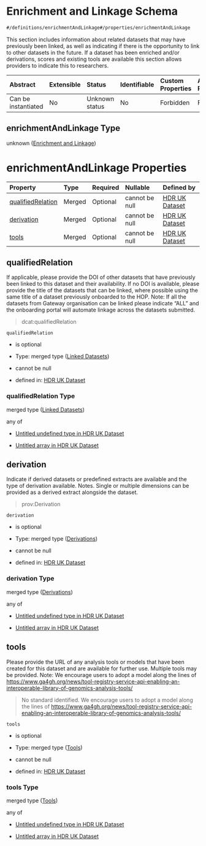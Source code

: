 # Enrichment and Linkage Schema

```txt
#/definitions/enrichmentAndLinkage#/properties/enrichmentAndLinkage
```

This section includes information about related datasets that may have previously been linked, as well as indicating if there is the opportunity to link to other datasets in the future. If a dataset has been enriched and/or derivations, scores and existing tools are available this section allows providers to indicate this to researchers.

| Abstract            | Extensible | Status         | Identifiable | Custom Properties | Additional Properties | Access Restrictions | Defined In                                                                                        |
| :------------------ | :--------- | :------------- | :----------- | :---------------- | :-------------------- | :------------------ | :------------------------------------------------------------------------------------------------ |
| Can be instantiated | No         | Unknown status | No           | Forbidden         | Forbidden             | none                | [dataset.schema.json*](../../../schema/dataset/latest/dataset.schema.json "open original schema") |

## enrichmentAndLinkage Type

unknown ([Enrichment and Linkage](dataset-properties-enrichment-and-linkage.md))

# enrichmentAndLinkage Properties

| Property                                | Type   | Required | Nullable       | Defined by                                                                                                                                                                                                    |
| :-------------------------------------- | :----- | :------- | :------------- | :------------------------------------------------------------------------------------------------------------------------------------------------------------------------------------------------------------ |
| [qualifiedRelation](#qualifiedrelation) | Merged | Optional | cannot be null | [HDR UK Dataset](dataset-definitions-enrichmentandlinkage-properties-linked-datasets.md "#/properties/enrichmentAndLinkage/qualifiedRelation#/definitions/enrichmentAndLinkage/properties/qualifiedRelation") |
| [derivation](#derivation)               | Merged | Optional | cannot be null | [HDR UK Dataset](dataset-definitions-enrichmentandlinkage-properties-derivations.md "#/definitions/enrichmentAndLinkage#/definitions/enrichmentAndLinkage/properties/derivation")                             |
| [tools](#tools)                         | Merged | Optional | cannot be null | [HDR UK Dataset](dataset-definitions-enrichmentandlinkage-properties-tools.md "#/properties/enrichmentAndLinkage/tools#/definitions/enrichmentAndLinkage/properties/tools")                                   |

## qualifiedRelation

If applicable, please provide the DOI of other datasets that have previously been linked to this dataset and their availability. If no DOI is available, please provide the title of the datasets that can be linked, where possible using the same title of a dataset previously onboarded to the HOP. Note: If all the datasets from Gateway organisation can be linked please indicate “ALL” and the onboarding portal will automate linkage across the datasets submitted.

> dcat:qualifiedRelation

`qualifiedRelation`

*   is optional

*   Type: merged type ([Linked Datasets](dataset-definitions-enrichmentandlinkage-properties-linked-datasets.md))

*   cannot be null

*   defined in: [HDR UK Dataset](dataset-definitions-enrichmentandlinkage-properties-linked-datasets.md "#/properties/enrichmentAndLinkage/qualifiedRelation#/definitions/enrichmentAndLinkage/properties/qualifiedRelation")

### qualifiedRelation Type

merged type ([Linked Datasets](dataset-definitions-enrichmentandlinkage-properties-linked-datasets.md))

any of

*   [Untitled undefined type in HDR UK Dataset](dataset-definitions-enrichmentandlinkage-properties-linked-datasets-anyof-0.md "check type definition")

*   [Untitled array in HDR UK Dataset](dataset-definitions-enrichmentandlinkage-properties-linked-datasets-anyof-1.md "check type definition")

## derivation

Indicate if derived datasets or predefined extracts are available and the type of derivation available. Notes. Single or multiple dimensions can be provided as a derived extract alongside the dataset.

> prov:Derivation

`derivation`

*   is optional

*   Type: merged type ([Derivations](dataset-definitions-enrichmentandlinkage-properties-derivations.md))

*   cannot be null

*   defined in: [HDR UK Dataset](dataset-definitions-enrichmentandlinkage-properties-derivations.md "#/definitions/enrichmentAndLinkage#/definitions/enrichmentAndLinkage/properties/derivation")

### derivation Type

merged type ([Derivations](dataset-definitions-enrichmentandlinkage-properties-derivations.md))

any of

*   [Untitled undefined type in HDR UK Dataset](dataset-definitions-enrichmentandlinkage-properties-derivations-anyof-0.md "check type definition")

*   [Untitled array in HDR UK Dataset](dataset-definitions-enrichmentandlinkage-properties-derivations-anyof-1.md "check type definition")

## tools

Please provide the URL of any analysis tools or models that have been created for this dataset and are available for further use. Multiple tools may be provided. Note: We encourage users to adopt a model along the lines of <https://www.ga4gh.org/news/tool-registry-service-api-enabling-an-interoperable-library-of-genomics-analysis-tools/>

> No standard identified. We encourage users to adopt a model along the lines of <https://www.ga4gh.org/news/tool-registry-service-api-enabling-an-interoperable-library-of-genomics-analysis-tools/>

`tools`

*   is optional

*   Type: merged type ([Tools](dataset-definitions-enrichmentandlinkage-properties-tools.md))

*   cannot be null

*   defined in: [HDR UK Dataset](dataset-definitions-enrichmentandlinkage-properties-tools.md "#/properties/enrichmentAndLinkage/tools#/definitions/enrichmentAndLinkage/properties/tools")

### tools Type

merged type ([Tools](dataset-definitions-enrichmentandlinkage-properties-tools.md))

any of

*   [Untitled undefined type in HDR UK Dataset](dataset-definitions-enrichmentandlinkage-properties-tools-anyof-0.md "check type definition")

*   [Untitled array in HDR UK Dataset](dataset-definitions-enrichmentandlinkage-properties-tools-anyof-1.md "check type definition")
